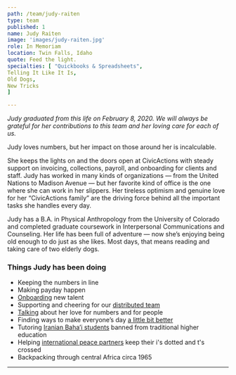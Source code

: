 ```yaml
---
path: /team/judy-raiten
type: team
published: 1
name: Judy Raiten
image: 'images/judy-raiten.jpg'
role: In Memoriam
location: Twin Falls, Idaho
quote: Feed the light.
specialties: [ "Quickbooks & Spreadsheets",
Telling It Like It Is,
Old Dogs,
New Tricks
]

---
```


*Judy graduated from this life on February 8, 2020. We will always be grateful for her contributions to this team and her loving care for each of us.*

Judy loves numbers, but her impact on those around her is incalculable.

She keeps the lights on and the doors open at CivicActions with steady support on invoicing, collections, payroll, and onboarding for clients and staff. Judy has worked in many kinds of organizations — from the United Nations to Madison Avenue — but her favorite kind of office is the one where she can work in her slippers. Her tireless optimism and genuine love for her “CivicActions family” are the driving force behind all the important tasks she handles every day.

Judy has a B.A. in Physical Anthropology from the University of Colorado and completed graduate coursework in Interpersonal Communications and Counseling. Her life has been full of adventure — now she’s enjoying being old enough to do just as she likes. Most days, that means reading and taking care of two elderly dogs. 




### Things Judy has been doing
* Keeping the numbers in line
* Making payday happen
* [Onboarding](https://civicactions-handbook.readthedocs.io/en/latest/03-policies/employment/) new talent
* Supporting and cheering for our [distributed team](https://medium.com/civicactions/how-remote-working-helps-us-live-our-dreams-and-get-more-work-done-1af24b27467)
* [Talking](https://drive.google.com/file/d/1gID4dD9_H3O1SftTOI0V6BBKI-rEZ9EE/view?usp=sharing) about her love for numbers and for people
* Finding ways to make everyone’s day [a little bit better](https://drive.google.com/a/civicactions.com/file/d/0B19L6s1KzDkZVWdCVUtvZjV0Wkh4VWJUM0VMOWxPQ3J1RmxN/view?usp=sharing)
* Tutoring [Iranian Baha’i students](http://bihe.org/) banned from traditional higher education
* Helping [international peace partners](https://www.un.org/en/about-un/) keep their i's dotted and t's crossed
* Backpacking through central Africa circa 1965

-------------------------------
